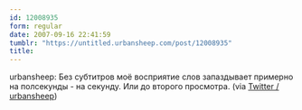 ```yaml
---
id: 12008935
form: regular
date: 2007-09-16 22:41:59
tumblr: "https://untitled.urbansheep.com/post/12008935"
title:
---
```


<p>urbansheep: Без субтитров моё восприятие слов запаздывает примерно на полсекунды - на секунду. Или до второго просмотра. (via <a href="http://twitter.com/urbansheep/statuses/272764782">Twitter / urbansheep</a>)</p>

